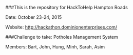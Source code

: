 ###This is the repository for HackToHelp Hampton Roads

Date: October 23-24, 2015

Website: http://hackathon.dominionenterprises.com/

###Challenge to take: Potholes Management System

Members:
Bart,
John,
Hung,
Minh,
Sarah,
Asim
